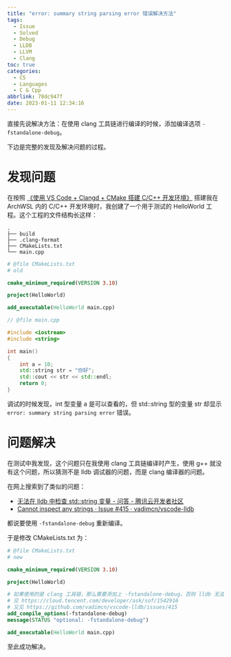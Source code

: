 ```yaml
---
title: "error: summary string parsing error 错误解决方法"
tags:
  - Issue
  - Solved
  - Debug
  - LLDB
  - LLVM
  - Clang
toc: true
categories:
  - CS
  - Languages
  - C & Cpp
abbrlink: 78dc947f
date: 2023-01-11 12:34:16
---
```


直接先说解决方法：在使用 clang 工具链进行编译的时候，添加编译选项 `-fstandalone-debug`。

<!--more-->

下边是完整的发现及解决问题的过程。

# 发现问题

在按照 [《使用 VS Code + Clangd + CMake 搭建 C/C++ 开发环境》](https://www.bilibili.com/video/BV1sW411v7VZ) 搭建我在 ArchWSL 内的 C/C++ 开发环境时，我创建了一个用于测试的 HelloWorld 工程。这个工程的文件结构长这样：

```
.
├── build
├── .clang-format
├── CMakeLists.txt
└── main.cpp
```

```cmake
# @file CMakeLists.txt
# old

cmake_minimum_required(VERSION 3.10)

project(HelloWorld)

add_executable(HelloWorld main.cpp)
```

```cpp
// @file main.cpp

#include <iostream>
#include <string>

int main()
{
    int a = 10;
    std::string str = "你好";
    std::cout << str << std::endl;
    return 0;
}
```

调试的时候发现，int 型变量 a 是可以查看的，但 std::string 型的变量 str 却显示 `error: summary string parsing error` 错误。

# 问题解决

在测试中我发现，这个问题只在我使用 clang 工具链编译时产生，使用 g++ 就没有这个问题，所以猜测不是 lldb 调试器的问题，而是 clang 编译器的问题。

在网上搜索到了类似的问题：

- [无法在 lldb 中检查 std::string 变量 - 问答 - 腾讯云开发者社区](https://cloud.tencent.com/developer/ask/sof/1542916)
- [Cannot inspect any strings · Issue #415 · vadimcn/vscode-lldb](https://github.com/vadimcn/vscode-lldb/issues/415)

都说要使用 `-fstandalone-debug` 重新编译。

于是修改 CMakeLists.txt 为：

```cmake
# @file CMakeLists.txt
# new

cmake_minimum_required(VERSION 3.10)

project(HelloWorld)

# 如果使用的是 clang 工具链，那么需要添加上 -fstandalone-debug，否则 lldb 无法查看 std::string 的东东
# 见 https://cloud.tencent.com/developer/ask/sof/1542916
# 又见 https://github.com/vadimcn/vscode-lldb/issues/415
add_compile_options(-fstandalone-debug)
message(STATUS "optional: -fstandalone-debug")

add_executable(HelloWorld main.cpp)
```

至此成功解决。

